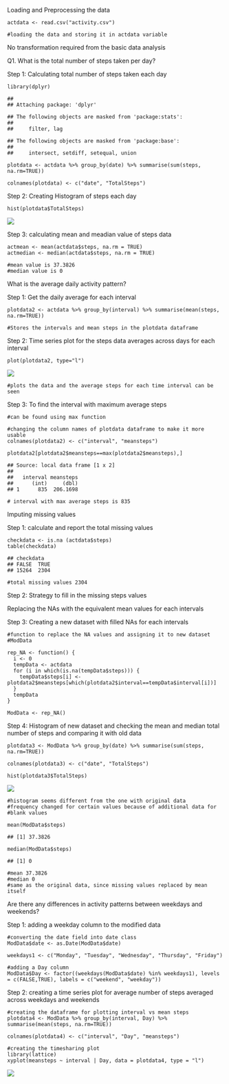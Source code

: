 Loading and Preprocessing the data

    actdata <- read.csv("activity.csv")

    #loading the data and storing it in actdata variable

No transformation required from the basic data analysis

Q1. What is the total number of steps taken per day?

Step 1: Calculating total number of steps taken each day

    library(dplyr)

    ## 
    ## Attaching package: 'dplyr'

    ## The following objects are masked from 'package:stats':
    ## 
    ##     filter, lag

    ## The following objects are masked from 'package:base':
    ## 
    ##     intersect, setdiff, setequal, union

    plotdata <- actdata %>% group_by(date) %>% summarise(sum(steps, na.rm=TRUE))

    colnames(plotdata) <- c("date", "TotalSteps")

Step 2: Creating Histogram of steps each day

    hist(plotdata$TotalSteps)

![](PA1_template_files/figure-markdown_strict/unnamed-chunk-3-1.png)<!-- -->

Step 3: calculating mean and meadian value of steps data

    actmean <- mean(actdata$steps, na.rm = TRUE)
    actmedian <- median(actdata$steps, na.rm = TRUE)

    #mean value is 37.3826
    #median value is 0

What is the average daily activity pattern?

Step 1: Get the daily average for each interval

    plotdata2 <- actdata %>% group_by(interval) %>% summarise(mean(steps, na.rm=TRUE))

    #Stores the intervals and mean steps in the plotdata dataframe

Step 2: Time series plot for the steps data averages across days for
each interval

    plot(plotdata2, type="l")

![](PA1_template_files/figure-markdown_strict/unnamed-chunk-5-1.png)<!-- -->

    #plots the data and the average steps for each time interval can be seen

Step 3: To find the interval with maximum average steps

    #can be found using max function

    #changing the column names of plotdata dataframe to make it more usable
    colnames(plotdata2) <- c("interval", "meansteps")

    plotdata2[plotdata2$meansteps==max(plotdata2$meansteps),]

    ## Source: local data frame [1 x 2]
    ## 
    ##   interval meansteps
    ##      (int)     (dbl)
    ## 1      835  206.1698

    # interval with max average steps is 835

Imputing missing values

Step 1: calculate and report the total missing values

    checkdata <- is.na (actdata$steps)
    table(checkdata)

    ## checkdata
    ## FALSE  TRUE 
    ## 15264  2304

    #total missing values 2304

Step 2: Strategy to fill in the missing steps values

Replacing the NAs with the equivalent mean values for each intervals

Step 3: Creating a new dataset with filled NAs for each intervals

    #function to replace the NA values and assigning it to new dataset #ModData

    rep_NA <- function() {
      i <- 0
      tempData <- actdata
      for (i in which(is.na(tempData$steps))) {
        tempData$steps[i] <- plotdata2$meansteps[which(plotdata2$interval==tempData$interval[i])]
      }
      tempData
    }

    ModData <- rep_NA()

Step 4: Histogram of new dataset and checking the mean and median total
number of steps and comparing it with old data

    plotdata3 <- ModData %>% group_by(date) %>% summarise(sum(steps, na.rm=TRUE))

    colnames(plotdata3) <- c("date", "TotalSteps")

    hist(plotdata3$TotalSteps)

![](PA1_template_files/figure-markdown_strict/unnamed-chunk-9-1.png)<!-- -->

    #histogram seems different from the one with original data
    #frequency changed for certain values because of additional data for 
    #blank values

    mean(ModData$steps)

    ## [1] 37.3826

    median(ModData$steps)

    ## [1] 0

    #mean 37.3826
    #median 0
    #same as the original data, since missing values replaced by mean itself

Are there any differences in activity patterns between weekdays and
weekends?

Step 1: adding a weekday column to the modified data

    #converting the date field into date class
    ModData$date <- as.Date(ModData$date)

    weekdays1 <- c("Monday", "Tuesday", "Wednesday", "Thursday", "Friday")

    #adding a Day column 
    ModData$Day <- factor((weekdays(ModData$date) %in% weekdays1), levels = c(FALSE,TRUE), labels = c("weekend", "weekday"))

Step 2: creating a time series plot for average number of steps averaged
across weekdays and weekends

    #creating the dataframe for plotting interval vs mean steps
    plotdata4 <- ModData %>% group_by(interval, Day) %>% summarise(mean(steps, na.rm=TRUE))

    colnames(plotdata4) <- c("interval", "Day", "meansteps")

    #creating the timesharing plot
    library(lattice)
    xyplot(meansteps ~ interval | Day, data = plotdata4, type = "l")

![](PA1_template_files/figure-markdown_strict/unnamed-chunk-11-1.png)<!-- -->
